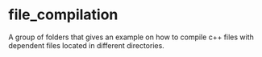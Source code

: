 # file_compilation
A group of folders that gives an example on how to compile c++ files with dependent files located in different directories.
